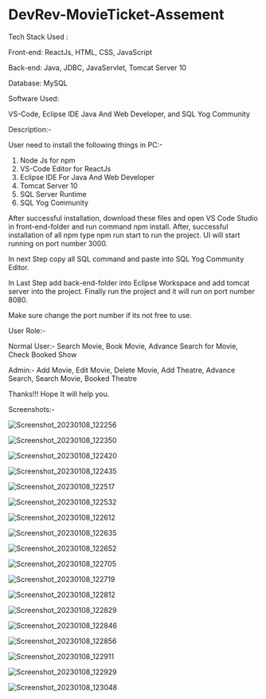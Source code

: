 # DevRev-MovieTicket-Assement

Tech Stack Used :

Front-end: ReactJs, HTML, CSS, JavaScript

Back-end: Java, JDBC, JavaServlet, Tomcat Server 10

Database: MySQL

Software Used:

VS-Code, Eclipse IDE Java And Web Developer, and SQL Yog Community

Description:-

User need to install the following things in PC:-

1. Node Js for npm
2. VS-Code Editor for ReactJs
3. Eclipse IDE For Java And Web Developer
4. Tomcat Server 10
5. SQL Server Runtime
6. SQL Yog Community

After successful installation, download these files and open VS Code Studio in front-end-folder and run command npm install. After, successful installation of all npm type npm run start to run the project. UI will start running on port number 3000. 

In next Step copy all SQL command and paste into SQL Yog Community Editor.

In Last Step add back-end-folder into Eclipse Workspace and add tomcat server into the project. Finally run the project and it will run on port number 8080.

Make sure change the port number if its not free to use.

User Role:-

Normal User:-
Search Movie, Book Movie, Advance Search for Movie, Check Booked Show

Admin:-
Add Movie, Edit Movie, Delete Movie, Add Theatre, Advance Search, Search Movie, Booked Theatre

Thanks!!! Hope It will help you.


Screenshots:-

![Screenshot_20230108_122256](https://user-images.githubusercontent.com/66839015/211184476-daf7e7e4-3c06-440b-9db8-51b3365378d7.png)

![Screenshot_20230108_122350](https://user-images.githubusercontent.com/66839015/211184481-15504eff-7b58-4325-b833-732f6041fe50.png)

![Screenshot_20230108_122420](https://user-images.githubusercontent.com/66839015/211184483-dfb5480d-bad8-4e93-b7dc-57a494065e92.png)

![Screenshot_20230108_122435](https://user-images.githubusercontent.com/66839015/211184484-9e65d900-93ce-4dc2-9e7f-c2e820a3cc54.png)

![Screenshot_20230108_122517](https://user-images.githubusercontent.com/66839015/211184485-5bbdfce9-04b5-4076-9577-2c1fe7fb457d.png)

![Screenshot_20230108_122532](https://user-images.githubusercontent.com/66839015/211184487-d739231e-ae08-4512-b61f-6b6e31dd49de.png)

![Screenshot_20230108_122612](https://user-images.githubusercontent.com/66839015/211184488-38d3db35-a56e-4df6-96e9-f385317f3a84.png)

![Screenshot_20230108_122635](https://user-images.githubusercontent.com/66839015/211184489-b8179b3c-27eb-47cb-aea0-68e5bca5e479.png)

![Screenshot_20230108_122652](https://user-images.githubusercontent.com/66839015/211184491-0aec6c11-154e-4d68-9b31-dcd18285663c.png)

![Screenshot_20230108_122705](https://user-images.githubusercontent.com/66839015/211184493-3baa45a3-7b8c-4704-9594-96338935d9f3.png)

![Screenshot_20230108_122719](https://user-images.githubusercontent.com/66839015/211184495-8ce052e8-55dd-470b-9c13-5e82d86e62ca.png)

![Screenshot_20230108_122812](https://user-images.githubusercontent.com/66839015/211184496-04484fe0-0168-49df-999c-183c5ca3f759.png)

![Screenshot_20230108_122829](https://user-images.githubusercontent.com/66839015/211184497-48b8ef0e-4286-4813-b9a2-8ddc00e8e6f6.png)

![Screenshot_20230108_122846](https://user-images.githubusercontent.com/66839015/211184499-4e0c379b-b368-4e41-a7bc-94783f4de2c0.png)

![Screenshot_20230108_122856](https://user-images.githubusercontent.com/66839015/211184500-a6cd8f31-dd74-44c0-85b0-8b55156bae1d.png)

![Screenshot_20230108_122911](https://user-images.githubusercontent.com/66839015/211184502-f755556b-449d-46ff-bc98-fe4befcfe095.png)

![Screenshot_20230108_122929](https://user-images.githubusercontent.com/66839015/211184503-25dfc454-ff13-4076-b3f3-c5e51be6bfa3.png)

![Screenshot_20230108_123048](https://user-images.githubusercontent.com/66839015/211184504-0187a82d-e59d-477c-b5fb-cabcfec51800.png)
